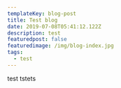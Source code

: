 ```yaml
---
templateKey: blog-post
title: Test blog
date: 2019-07-08T05:41:12.122Z
description: test
featuredpost: false
featuredimage: /img/blog-index.jpg
tags:
  - test
---
```

test  tstets
